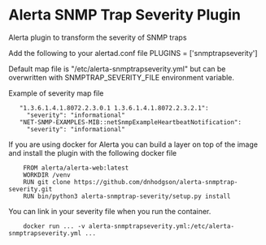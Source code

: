 # Alerta SNMP Trap Severity Plugin
Alerta plugin to transform the severity of SNMP traps

Add the following to your alertad.conf file
    PLUGINS = ['snmptrapseverity']

Default map file is "/etc/alerta-snmptrapseverity.yml" but can be overwritten with SNMPTRAP_SEVERITY_FILE environment variable.

Example of severity map file

       "1.3.6.1.4.1.8072.2.3.0.1 1.3.6.1.4.1.8072.2.3.2.1":
         "severity": "informational"
       "NET-SNMP-EXAMPLES-MIB::netSnmpExampleHeartbeatNotification":
         "severity": "informational"

If you are using docker for Alerta you can build a layer on top of the image and install the plugin with the following docker file

        FROM alerta/alerta-web:latest
        WORKDIR /venv
        RUN git clone https://github.com/dnhodgson/alerta-snmptrap-severity.git
        RUN bin/python3 alerta-snmptrap-severity/setup.py install

You can link in your severity file when you run the container.

        docker run ... -v alerta-snmptrapseverity.yml:/etc/alerta-snmptrapseverity.yml ...
